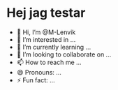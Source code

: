# Hej jag testar

- 👋 Hi, I’m @M-Lenvik
- 👀 I’m interested in ...
- 🌱 I’m currently learning ...
- 💞️ I’m looking to collaborate on ...
- 📫 How to reach me ...
- 😄 Pronouns: ...
- ⚡ Fun fact: ...

<!---
M-Lenvik/M-Lenvik is a ✨ special ✨ repository because its `README.md` (this file) appears on your GitHub profile.
You can click the Preview link to take a look at your changes.
--->
